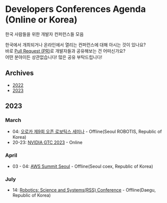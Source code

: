 # Developers Conferences Agenda (Online or Korea)
한국 사람들을 위한 개발자 컨퍼런스들 모음

한국에서 개최되거나 온라인에서 열리는 컨퍼런스에 대해 아시는 것이 있나요? </br>
바로 [Pull Request (PR)](https://github.com/DrawingProcess/korea-developers-conferences-agenda/pulls)로 개발자들과 공유해보는 건 어떠신가요? </br>
어떤 분야이든 상관없습니다! 많은 공유 부탁드립니다!

## Archives

* [2022](archives/2022.md)
* [2023](archives/2023.md)

## 2023

### March

* 04: [오로카 제9회 오픈 로보틱스 세미나](https://cafe.naver.com/openrt?iframe_url=/ArticleList.nhn%3Fsearch.clubid=25572101%26search.menuid=106%26search.boardtype=L) - Offline(Seoul ROBOTIS, Republic of Korea)
* 20-23: [NVIDIA GTC 2023](https://www.nvidia.com/gtc/) - Online

### April

* 03 - 04: [AWS Summit Seoul](https://aws.amazon.com/ko/events/summits/seoul/) - Offline(Seoul coex, Republic of Korea)

### July

* 14: [Robotics: Science and Systems(RSS) Conference](https://me2.do/GEuW6LAu) - Offline(Daegu, Republic of Korea)

